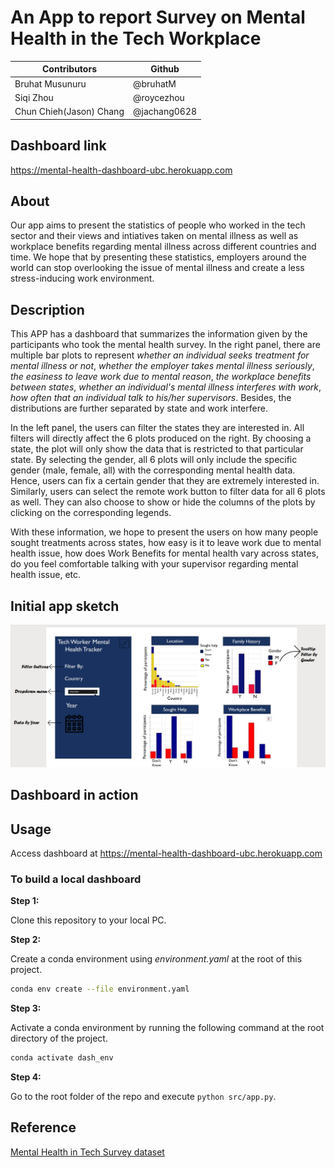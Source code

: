 # An App to report Survey on Mental Health in the Tech Workplace

Contributors | Github | 
--- | --- |
Bruhat Musunuru| @bruhatM |
Siqi Zhou | @roycezhou  |
Chun Chieh(Jason) Chang| @jachang0628  | 

## Dashboard link
https://mental-health-dashboard-ubc.herokuapp.com

## About
Our app aims to present the statistics of people who worked in the tech sector and their views and intiatives taken on mental illness as well as workplace benefits regarding mental illness across different countries and time. We hope that by presenting these statistics, employers around the world can stop overlooking the issue of mental illness and create a less stress-inducing work environment.

## Description
This APP has a dashboard that summarizes the information given by the participants who took the mental health survey. In the right panel, there are multiple bar plots to represent *whether an individual seeks treatment for mental illness or not*, *whether the employer takes mental illness seriously*, *the easiness to leave work due to mental reason*, *the workplace benefits between states*, *whether an individual's mental illness interferes with work*, *how often that an individual talk to his/her supervisors*. Besides, the distributions are further separated by state and work interfere. 

In the left panel, the users can filter the states they are interested in. All filters will directly affect the 6 plots produced on the right. By choosing a state, the plot will only show the data that is restricted to that particular state. By selecting the gender, all 6 plots will only include the specific gender (male, female, all) with the corresponding mental health data. Hence, users can fix a certain gender that they are extremely interested in. Similarly, users can select the remote work button to filter data for all 6 plots as well. They can also choose to show or hide the columns of the plots by clicking on the corresponding legends. 

With these information, we hope to present the users on how many people sought treatments across states, how easy is it to leave work due to mental health issue, how does Work Benefits for mental health vary across states, do you feel comfortable talking with your supervisor regarding mental health issue, etc.

## Initial app sketch
![Alt text](updated_dashboard.jpg?raw=true "Title")

## Dashboard in action

## Usage

Access dashboard at https://mental-health-dashboard-ubc.herokuapp.com

### To build a local dashboard

**Step 1:**

Clone this repository to your local PC.

**Step 2:**

Create a conda environment using *environment.yaml* at the root of this project.

```bash
conda env create --file environment.yaml
```

**Step 3:**

Activate a conda environment by running the following command at the root directory of the project.

```bash
conda activate dash_env
```

**Step 4:**

Go to the root folder of the repo and execute `python src/app.py`.

## Reference

[Mental Health in Tech Survey dataset](https://www.kaggle.com/osmi/mental-health-in-tech-survey)
